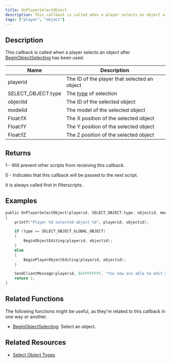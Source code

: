 ```yaml
---
title: OnPlayerSelectObject
description: This callback is called when a player selects an object after BeginObjectSelecting has been used.
tags: ["player", "object"]
---
```


## Description

This callback is called when a player selects an object after [BeginObjectSelecting](../functions/BeginObjectSelecting) has been used.

| Name               | Description                                             |
| ------------------ | ------------------------------------------------------- |
| playerid           | The ID of the player that selected an object            |
| SELECT_OBJECT:type | The [type](../resources/selectobjecttypes) of selection |
| objectid           | The ID of the selected object                           |
| modelid            | The model of the selected object                        |
| Float:fX           | The X position of the selected object                   |
| Float:fY           | The Y position of the selected object                   |
| Float:fZ           | The Z position of the selected object                   |

## Returns

1 - Will prevent other scripts from receiving this callback.

0 - Indicates that this callback will be passed to the next script.

It is always called first in filterscripts.

## Examples

```c
public OnPlayerSelectObject(playerid, SELECT_OBJECT:type, objectid, modelid, Float:fX, Float:fY, Float:fZ)
{
    printf("Player %d selected object %d", playerid, objectid);

    if (type == SELECT_OBJECT_GLOBAL_OBJECT)
    {
        BeginObjectEditing(playerid, objectid);
    }
    else
    {
        BeginPlayerObjectEditing(playerid, objectid);
    }

    SendClientMessage(playerid, 0xFFFFFFFF, "You now are able to edit your object!");
    return 1;
}
```

## Related Functions

The following functions might be useful, as they're related to this callback in one way or another.

- [BeginObjectSelecting](../functions/BeginObjectSelecting): Select an object.

## Related Resources

- [Select Object Types](../resources/selectobjecttypes)
